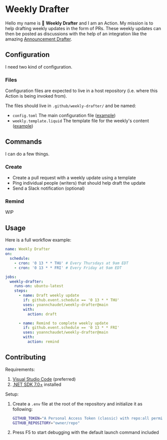 # Weekly Drafter

Hello my name is 🤖 **Weekly Drafter** and I am an Action. My mission is to help drafting weekly updates in the form of PRs. These weekly updates can then be posted as discussions with the help of an integration like the amazing [Announcement Drafter](https://github.com/philip-gai/announcement-drafter).

## Configuration

I need two kind of configuration.

### Files

Configuration files are expected to live in a host repository (i.e. where this Action is being invoked from).

The files should live in `.github/weekly-drafter/` and be named:

- `config.toml` The main configuration file ([example](samples/config.toml))
- `weekly.template.liquid` The template file for the weekly's content ([example](samples/weekly.template.liquid))

## Commands

I can do a few things.

### Create

- Create a pull request with a weekly update using a template
- Ping individual people (writers) that should help draft the update
- Send a Slack notification (optional)

### Remind

WIP

## Usage

Here is a full workflow example:

```yaml
name: Weekly Drafter
on:
  schedule:
    - cron: '0 13 * * THU' # Every Thursdays at 9am EDT
    - cron: '0 13 * * FRI' # Every Friday at 9am EDT

jobs:
  weekly-drafter:
    runs-on: ubuntu-latest
    steps:
      - name: Draft weekly update
        if: github.event.schedule == '0 13 * * THU'
        uses: yoannchaudet/weekly-drafter@main
        with:
          action: draft

      - name: Remind to complete weekly update
        if: github.event.schedule == '0 13 * * FRI'
        uses: yoannchaudet/weekly-drafter@main
        with:
          action: remind
```

## Contributing

Requirements:

1. [Visual Studio Code](https://code.visualstudio.com/) (preferred)
2. [.NET SDK 7.0+](https://dotnet.microsoft.com/en-us/download/visual-studio-sdks) installed

Setup:

1. Create a `.env` file at the root of the repository and initialize it as following:

   ```bash
   GITHUB_TOKEN="A Personal Access Token (classic) with repo:all permissions",
   GITHUB_REPOSITORY="owner/repo"
   ```

2. Press F5 to start debugging with the default launch command included